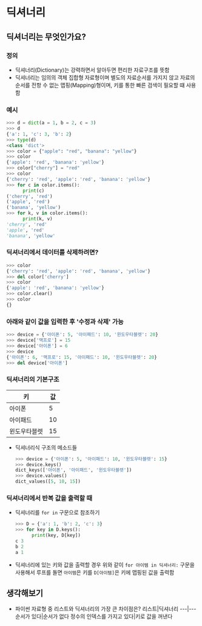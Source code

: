 # 딕셔너리

## 딕셔너리는 무엇인가요?

### 정의
  - 딕셔너리(Dictionary)는 강력하면서 알아두면 편리한 자료구조를 뜻함
  - 딕셔너리는 임의의 객체 집합형 자료형이며 별도의 자료순서를 가지지 않고 자료의 순서를 전항 수 없는 맵핑(Mapping)형이며, 키를 통한 빠른 검색이 필요할 떄 사용함

### 예시
  ```python
  >>> d = dict(a = 1, b = 2, c = 3)
  >>> d
  {'a': 1, 'c': 3, 'b': 2}
  >>> type(d)
  <class 'dict'>
  >>> color = {"apple": "red", "banana": "yellow"}
  >>> color
  {'apple': 'red', 'banana': 'yellow'}
  >>> color["cherry"] = "red"
  >>> color
  {'cherry': 'red', 'apple': 'red', 'banana': 'yellow'}
  >>> for c in color.items():
        print(c)
  ('cherry', 'red')
  ('apple', 'red')
  ('banana', 'yellow')
  >>> for k, v in color.items():
        print(k, v)
  'cherry', 'red'
  'apple', 'red'
  'banana', 'yellow'
  ```

### 딕셔너리에서 데이터를 삭제하려면?
  ```python
  >>> color
  {'cherry': 'red', 'apple': 'red', 'banana', 'yellow'}
  >>> del color['cherry']
  >>> color
  {'apple': 'red', 'banana': 'yellow'}
  >>> color.clear()
  >>> color
  {}
  ```

### 아래와 같이 값을 입력한 후 '수정과 삭제' 가능
  ```python
  >>> device = {'아이폰': 5, '아이패드': 10, '윈도우타블렛': 20}
  >>> device['맥프로'] = 15
  >>> device['아이폰'] = 6
  >>> device
  {'아이폰': 6, '맥프로': 15, '아이패드': 10, '윈도우타블렛': 20}
  >>> del device['아이폰']
  ```

### 딕셔너리의 기본구조
  키|값
  ---|---
  아이폰|5
  아이패드|10
  윈도우타블렛|15
  - 딕셔너리식 구조의 메소드들 
    ```python
    >>> device = {'아이폰': 5, '아이패드': 10, '윈도우타블렛': 15}
    >>> device.keys()
    dict_keys(['아이폰', '아이패드', '윈도우타블렛'])
    >>> device.values()
    dict_values([5, 10, 15])
    ```

### 딕셔너리에서 반복 값을 출력할 때
  - 딕셔너리를 ```for in``` 구문으로 참조하기
    ```python
    >>> D = {'a': 1, 'b': 2, 'c': 3}
    >>> for key in D.keys():
          print(key, D[key])
    c 3
    b 2
    a 1
    ```
  - 딕셔너리에 있는 키와 값을 출력할 경우 위와 같이 ```for 아이템 in 딕셔너리:``` 구문을 사용해서 루프를 돌면 ```아이템```은 키를 ```D[아이템]```은 키에 맵핑된 값을 출력함

## 생각해보기
  - 파이썬 자료형 중 리스트와 딕셔너리의 가장 큰 차이점은?
    리스트|딕셔너리
    ---|---
    순서가 있다|순서가 없다
    정수의 인덱스를 가지고 있다|키로 값을 꺼낸다